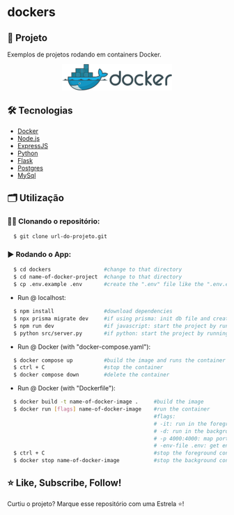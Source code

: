 # dockers

## 🚀 Projeto
Exemplos de projetos rodando em containers Docker.

<div align="center">
  <img width="50%" src="/github_assets/docker_logo.png" alt="docker logo"/>
</div>

## 🛠️ Tecnologias
- [Docker](https://www.docker.com)
- [Node.js](https://nodejs.org/en)
- [ExpressJS](https://expressjs.com)
- [Python](https://www.python.org)
- [Flask](https://flask.palletsprojects.com/en/3.0.x/#)
- [Postgres](https://www.postgresql.org)
- [MySql](https://www.mysql.com)

## 🗂️ Utilização

### 🐑🐑 Clonando o repositório:

```bash
  $ git clone url-do-projeto.git
```

### ▶️ Rodando o App:

```bash
  $ cd dockers                 #change to that directory
  $ cd name-of-docker-project  #change to that directory
  $ cp .env.example .env       #create the ".env" file like the ".env.example" file
```

- Run @ localhost:
```bash
  $ npm install                #download dependencies
  $ npx prisma migrate dev     #if using prisma: init db file and create tables 
  $ npm run dev                #if javascript: start the project by running the package.json script
  $ python src/server.py       #if python: start the project by running the src/server.py file
```

- Run @ Docker (with "docker-compose.yaml"):
```bash
  $ docker compose up          #build the image and runs the container
  $ ctrl + C                   #stop the container
  $ docker compose down        #delete the container
```

- Run @ Docker (with "Dockerfile"):
```bash
  $ docker build -t name-of-docker-image .     #build the image
  $ docker run [flags] name-of-docker-image    #run the container
                                               #flags:
                                               # -it: run in the foreground
                                               # -d: run in the background
                                               # -p 4000:4000: map port used by the host -> port used by the container
                                               # -env-file .env: get environment vars from the ".env" file
  $ ctrl + C                                   #stop the foreground container
  $ docker stop name-of-docker-image           #stop the background container
```

## ⭐ Like, Subscribe, Follow!
Curtiu o projeto? Marque esse repositório com uma Estrela ⭐!
